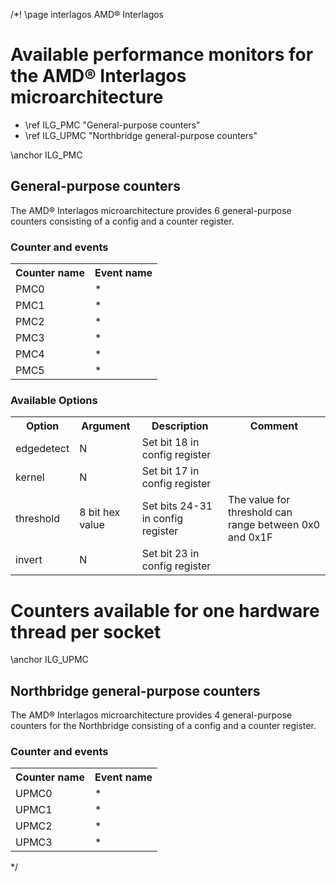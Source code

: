 /*! \page interlagos AMD&reg; Interlagos

<H1>Available performance monitors for the AMD&reg; Interlagos microarchitecture</H1>
<UL>
<LI>\ref ILG_PMC "General-purpose counters"</LI>
<LI>\ref ILG_UPMC "Northbridge general-purpose counters"</LI>
</UL>


\anchor ILG_PMC
<H2>General-purpose counters</H2>
<P>The AMD&reg; Interlagos microarchitecture provides 6 general-purpose counters consisting of a config and a counter register.</P>
<H3>Counter and events</H3>
<TABLE>
<TR>
  <TH>Counter name</TH>
  <TH>Event name</TH>
</TR>
<TR>
  <TD>PMC0</TD>
  <TD>*</TD>
</TR>
<TR>
  <TD>PMC1</TD>
  <TD>*</TD>
</TR>
<TR>
  <TD>PMC2</TD>
  <TD>*</TD>
</TR>
<TR>
  <TD>PMC3</TD>
  <TD>*</TD>
</TR>
<TR>
  <TD>PMC4</TD>
  <TD>*</TD>
</TR>
<TR>
  <TD>PMC5</TD>
  <TD>*</TD>
</TR>
</TABLE>
<H3>Available Options</H3>
<TABLE>
<TR>
  <TH>Option</TH>
  <TH>Argument</TH>
  <TH>Description</TH>
  <TH>Comment</TH>
</TR>
<TR>
  <TD>edgedetect</TD>
  <TD>N</TD>
  <TD>Set bit 18 in config register</TD>
  <TD></TD>
</TR>
<TR>
  <TD>kernel</TD>
  <TD>N</TD>
  <TD>Set bit 17 in config register</TD>
  <TD></TD>
</TR>
<TR>
  <TD>threshold</TD>
  <TD>8 bit hex value</TD>
  <TD>Set bits 24-31 in config register</TD>
  <TD>The value for threshold can range between 0x0 and 0x1F</TD>
</TR>
<TR>
  <TD>invert</TD>
  <TD>N</TD>
  <TD>Set bit 23 in config register</TD>
  <TD></TD>
</TR>
</TABLE>

<H1>Counters available for one hardware thread per socket</H1>
\anchor ILG_UPMC
<H2>Northbridge general-purpose counters</H2>
<P>The AMD&reg; Interlagos microarchitecture provides 4 general-purpose counters for the Northbridge consisting of a config and a counter register.</P>
<H3>Counter and events</H3>
<TABLE>
<TR>
  <TH>Counter name</TH>
  <TH>Event name</TH>
</TR>
<TR>
  <TD>UPMC0</TD>
  <TD>*</TD>
</TR>
<TR>
  <TD>UPMC1</TD>
  <TD>*</TD>
</TR>
<TR>
  <TD>UPMC2</TD>
  <TD>*</TD>
</TR>
<TR>
  <TD>UPMC3</TD>
  <TD>*</TD>
</TR>
</TABLE>


*/
